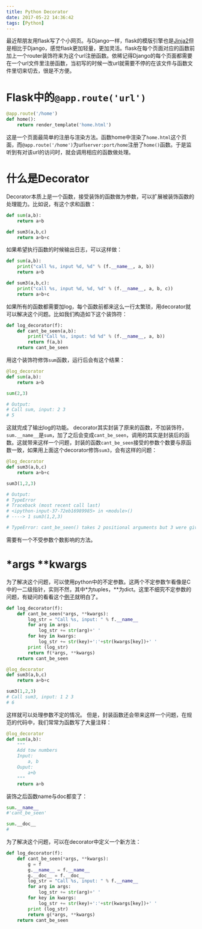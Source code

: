 ```yaml
---
title: Python Decorator
date: 2017-05-22 14:36:42
tags: [Python]
---
```


最近帮朋友用flask写了个小网页。与Django一样，flask的模版引擎也是[Jinja2][1]但是相比于Django，感觉flask更加轻量，更加灵活。flask在每个页面对应的函数前加上一个router装饰符来为这个url注册函数。依稀记得Django的每个页面都需要在一个url文件里注册函数，当初写的时候一改url就需要不停的在该文件与函数文件里切来切去，很是不方便。

<!--more-->

# Flask中的``@app.route('url')``
```python
@app.route('/home')
def home():
    return render_template('home.html')
```
这是一个页面最简单的注册与渲染方法。函数home中渲染了``home.html``这个页面，而``@app.route('/home')``为url``server:port/home``注册了``home()``函数。于是监听到有对该url的访问时，就会调用相应的函数做处理。

# 什么是Decorator
Decorator本质上是一个函数，接受装饰的函数做为参数，可以扩展被装饰函数的处理能力。比如说，有这个求和函数：
```python
def sum(a,b):
    return a+b

def sum3(a,b,c) 
    return a+b+c
```
如果希望执行函数的时候输出日志，可以这样做：
```python
def sum(a,b):
    print("call %s, input %d, %d" % (f.__name__, a, b))
    return a+b

def sum3(a,b,c):
    print("call %s, input %d, %d, %d" % (f.__name__, a, b, c))
    return a+b+c
```
如果所有的函数都需要加log，每个函数前都来这么一行太繁琐，用decorator就可以解决这个问题。比如我们构造如下这个装饰符：
```python
def log_decorator(f):
    def cant_be_seen(a,b):
        print("Call %s, input: %d %d" % (f.__name__, a, b))
        return f(a,b)
    return cant_be_seen

```
用这个装饰符修饰``sum``函数，运行后会有这个结果：
```python
@log_decorator
def sum(a,b):
    return a+b

sum(2,3)

# Output:
# Call sum, input: 2 3
# 5
```
这就完成了输出log的功能。
decorator其实封装了原来的函数，不加装饰符，``sum.__name__``是``sum``，加了之后会变成``cant_be_seen``，调用的其实是封装后的函数。这就带来这样一个问题，封装的函数``cant_be_seen``接受的参数个数要与原函数一致，如果用上面这个decorator修饰``sum3``，会有这样的问题：
```python
@log_decorator
def sum3(a,b,c) 
    return a+b+c

sum3(1,2,3)

# Output:
# TypeError
# Traceback (most recent call last)
# <ipython-input-37-72eb16989985> in <module>()
# ----> 1 sum3(1,2,3)

# TypeError: cant_be_seen() takes 2 positional arguments but 3 were given
```
需要有一个不受参数个数影响的方法。
# \*args \*\*kwargs
为了解决这个问题，可以使用python中的不定参数。这两个不定参数乍看像是C中的一二级指针，实则不然，其中\*为tuples，\*\*为dict。这里不细究不定参数的问题，有疑问的看看这个[例子][2]就明白了。
```python
def log_decorator(f):
    def cant_be_seen(*args, **kwargs):
        log_str = "Call %s, input: " % f.__name__ 
        for arg in args:
            log_str += str(arg)+' '
        for key in kwargs:
            log_str += str(key)+':'+str(kwargs[key])+' '
        print (log_str)
        return f(*args, **kwargs)
    return cant_be_seen

@log_decorator
def sum3(a,b,c) 
    return a+b+c

sum3(1,2,3)
# Call sum3, input: 1 2 3 
# 6
```
这样就可以处理参数不定的情况。
但是，封装函数还会带来这样一个问题，在规范的代码中，我们常常为函数写了大量注释：
```python
@log_decorator
def sum(a,b):
    """
    Add tow numbers
    Input:
        a, b
    Ouput:
        a+b
    """
    return a+b
```
装饰之后函数name与doc都变了：
```python
sum.__name__
#'cant_be_seen'

sum.__doc__
#
```
为了解决这个问题，可以在decorator中定义一个新方法：
```python
def log_decorator(f):
    def cant_be_seen(*args, **kwargs):
        g = f
        g.__name__ = f.__name__
        g.__doc__ = f.__doc__
        log_str = "Call %s, input: " % f.__name__ 
        for arg in args:
            log_str += str(arg)+' '
        for key in kwargs:
            log_str += str(key)+':'+str(kwargs[key])+' '
        print (log_str)
        return g(*args, **kwargs)
    return cant_be_seen
```


[1]: https://github.com/pallets/jinja
[2]: http://www.cnblogs.com/KingCong/p/6412972.html